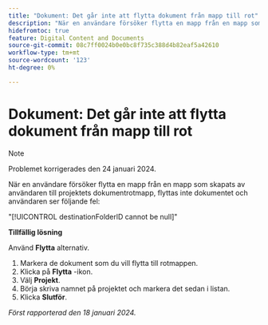 ```yaml
---
title: "Dokument: Det går inte att flytta dokument från mapp till rot"
description: "När en användare försöker flytta en mapp från en mapp som skapats av användaren till projektets dokumentrotmapp, flyttas inte dokumentet och användaren ser ett fel."
hidefromtoc: true
feature: Digital Content and Documents
source-git-commit: 08c7ff0024b0e0bc8f735c388d4b82eaf5a42610
workflow-type: tm+mt
source-wordcount: '123'
ht-degree: 0%

---
```



# Dokument: Det går inte att flytta dokument från mapp till rot

>[!NOTE]
>
>Problemet korrigerades den 24 januari 2024.

När en användare försöker flytta en mapp från en mapp som skapats av användaren till projektets dokumentrotmapp, flyttas inte dokumentet och användaren ser följande fel:

&quot;[!UICONTROL destinationFolderlD cannot be null]&quot;

**Tillfällig lösning**

Använd **Flytta** alternativ.

1. Markera de dokument som du vill flytta till rotmappen.
1. Klicka på **Flytta** -ikon.
1. Välj **Projekt**.
1. Börja skriva namnet på projektet och markera det sedan i listan.
1. Klicka **Slutför**.

_Först rapporterad den 18 januari 2024._
